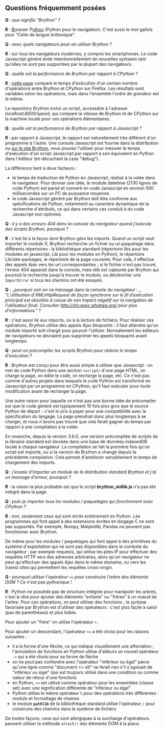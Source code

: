 Questions fréquemment posées
----------------------------

__Q__ : _que signifie "Brython" ?_

__R__ : <u>Br</u>owser P<u>ython</u> (Python pour le navigateur). C'est aussi
le mot gallois pour "Celte de langue brittonique".

__Q__ : _avec quels navigateurs peut-on utiliser Brython ?_

__R__ : sur tous les navigateurs modernes, y compris les smartphones. Le code
Javascript généré évite intentionnellement de nouvelles syntaxes tant qu'elles
ne sont pas supportées par la plupart des navigateurs.

__Q__ : _quelle est la performance de Brython par rapport à CPython ?_

__R__ : [cette page](/speed_results.html) compare le temps d'exécution d'un
certain nombre d'opérations entre Brython et CPython sur Firefox. Les
résultats sont variables selon les opérations, mais dans l'ensemble l'ordre de
grandeur est le même.

Le repository Brython inclut un script, accessible à l'adresse
_localhost:8000/speed_, qui compare la vitesse de Brython et de CPython sur la
machine locale pour ces opérations élémentaires.

__Q__ : _quelle est la performance de Brython par rapport à Javascript ?_

__R__ : par rapport à Javascript, le rapport est naturellement très différent
d'un programme à l'autre. Une console Javascript est fournie dans la
distribution ou [sur le site Brython](http://brython.info/tests/js_console.html),
vous pouvez l'utiliser pour mesurer le temps d'exécution d'un script
Javascript par rapport à son équivalent en Python dans l'éditeur (en décochant
la case "debug").

La différence tient à deux facteurs :

- le temps de traduction de Python en Javascript, réalisé à la volée dans le
  navigateur. Pour donner une idée, le module datetime (2130 lignes de code
  Python) est parsé et converti en code Javascript en environ 500
  millisecondes sur un PC de puissance moyenne.
- le code Javascript généré par Brython doit être conforme aux spécifications
  de Python, notamment au caractère dynamique de la recherche d'attributs, ce
  qui dans certains cas conduit à du code Javascript non optimisé.

__Q__ : _il y a des erreurs 404 dans la console du navigateur quand j'exécute_
_des scripts Brython, pourquoi ?_

__R__ : c'est lié à la façon dont Brython gère les imports. Quand un script
veut importer le module X, Brython recherche un fichier ou un paquetage dans
différents répertoires : la bibliothèque standard (répertoire libs pour les
modules en javascript, Lib pour les modules en Python), le répertoire
Lib/site-packages, le répertoire de la page courante. Pour cela, il effectue
des appels Ajax vers les url correspondantes ; si le fichier n'est pas trouvé,
l'erreur 404 apparait dans la console, mais elle est capturée par Brython qui
poursuit la recherche jusqu'à trouver le module, ou déclencher une
`ImportError` si tous les chemins ont été essayés.

__Q__ : _pourquoi voit-on ce message dans la console du navigateur : _
_"L’utilisation d’XMLHttpRequest de façon synchrone sur le fil d’exécution_
_principal est obsolète à cause de son impact négatif sur la navigation de_
_l’utilisateur final. Consulter http://xhr.spec.whatwg.org/ pour plus_
_d’informations." ?_

__R__ : c'est aussi lié aux imports, ou à la lecture de fichiers. Pour
réaliser ces opérations, Brython utilise des appels Ajax _bloquants_ : il
faut attendre qu'un module importé soit chargé pour pouvoir l'utiliser.
Normalement les éditeurs de navigateurs ne devraient pas supprimer les appels
bloquants avant longtemps.

__Q__ : _peut-on précompiler les scripts Brython pour réduire le temps_
_d'exécution ?_

__R__ : Brython est conçu pour être aussi simple à utiliser que Javascript :
on met du code Python dans une section `<script>` d'une page HTML, on charge
la page, on édite le code, on recharge la page, etc. Ce n'est pas comme
d'autres projets dans lesquels le code Python est transformé en Javascript
par un programme en CPython, qu'il faut exécuter pour toute modification
avant de recharger la page.

Une autre raison pour laquelle ce n'est pas une bonne idée de précompiler est
que le code généré est typiquement 10 fois plus gros que le source Python de
départ - c'est le prix à payer pour une compatibilité avec la spécification du
langage. La page prendrait donc plus longtemps à se charger, et nous n'avons
pas trouvé que cela ferait gagner du temps par rapport à une compilation à la
volée.

En revanche, depuis la version 3.6.0, une version précompilée de scripts de la
librairie standard est stockée dans une base de données indexedDB locale à
chaque navigateur. La compilation se fait la première fois qu'un script est
importé, ou si la version de Brython a changé depuis la précédente
compilation. Cela permet d'améliorer sensiblement le temps de chargement des
imports.

__Q__ : _j'essaie d'importer un module de la distribution standard Brython et_
_j'ai un message d'erreur, pourquoi ?_

__R__ : la raison la plus probable est que le script __brython_stdlib.js__
n'a pas été intégré dans la page.

__Q__ : _puis-je importer tous les modules / paquetages qui fonctionnent avec_
_CPython ?_

__R__ : non, seulement ceux qui sont écrits entièrement en Python. Les
programmes qui font appel à des extensions écrites en langage C ne sont pas
supportés. Par exemple, Numpy, Matplotlib, Pandas ne peuvent pas fonctionner
avec Brython.

De même pour les modules / paquetages qui font appel à des primitives du
système d'exploitation qui ne sont pas disponibles dans le contexte du
navigateur : par exemple requests, qui utilise les piles IP pour effectuer
des requêtes HTTP vers des adresses arbitraires, alors qu'un navigateur ne
peut qu'effectuer des appels Ajax dans le même domaine, ou vers les (rares)
sites qui permettent les requêtes cross-origin.

__Q__ : _pourquoi utiliser l'opérateur `<=` pour construire l'arbre des_
_éléments DOM ? Ce n'est pas pythonique !_

__R__ : Python ne possède pas de structure intégrée pour manipuler les arbres,
c'est-à-dire pour ajouter des éléments "enfants" ou "frères" à un noeud de
l'arbre. Pour ces opérations, on peut utiliser des fonctions ; la syntaxe
favorisée par Brython est d'utiliser des opérateurs : c'est plus facile à
saisir (pas de parenthèses) et plus lisible.

Pour ajouter un "frère" on utilise l'opérateur `+`.

Pour ajouter un descendant, l'opérateur `<=` a été choisi pour les raisons
suivantes :

- il a la forme d'une flèche, ce qui indique visuellement une affectation ;
  l'annotation de fonctions en Python utilise d'ailleurs un nouvel opérateur
  `->` qui a été choisi pour sa forme de flèche
- on ne peut pas confondre avec l'opérateur "inférieur ou égal" parce qu'une
  ligne comme "document <= elt" ne ferait rien s'il s'agissait de "inférieur
  ou égal" (qui est toujours utilisé dans une condition ou comme valeur de
  retour d'une fonction)
- en Python, `<=` est utilisé comme opérateur pour les ensembles (classe set)
  avec une signification différente de "inférieur ou égal"
- Python utilise le même opérateur `%` pour des opérations très différentes :
  modulo et formattage de chaines
- le module __`pathlib`__ de la bibliothèque standard utilise l'opérateur `/`
  pour construire des chemins dans le système de fichiers

De toutes façons, ceux qui sont allergiques à la surcharge d'opérateurs
peuvent utiliser la méthode `attach()` des éléments DOM à la place.

